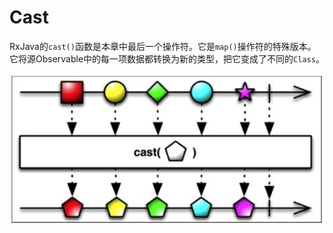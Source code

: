 # Cast

RxJava的`cast()`函数是本章中最后一个操作符。它是`map()`操作符的特殊版本。它将源Observable中的每一项数据都转换为新的类型，把它变成了不同的`Class`。

![](chapter5_15.png)


